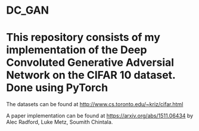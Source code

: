 # DC_GAN

# This repository consists of my implementation of the Deep Convoluted Generative Adversial Network on the CIFAR 10 dataset. Done using PyTorch

The datasets can be found at http://www.cs.toronto.edu/~kriz/cifar.html

A paper implementation can be found at https://arxiv.org/abs/1511.06434 by Alec Radford, Luke Metz, Soumith Chintala. 




